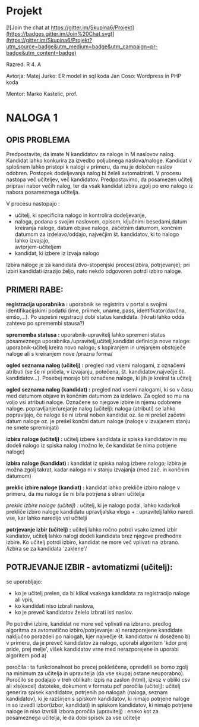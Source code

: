 # Projekt

[![Join the chat at https://gitter.im/Skupina6/Projekt](https://badges.gitter.im/Join%20Chat.svg)](https://gitter.im/Skupina6/Projekt?utm_source=badge&utm_medium=badge&utm_campaign=pr-badge&utm_content=badge)

Razred: R 4. A

Avtorja: 
  Matej Jurko: ER model in sql koda
  Jan Coso: Wordpress in PHP koda
  
Mentor: 
  Marko Kastelic, prof.
  
  

# NALOGA 1

## OPIS PROBLEMA

Predpostavite, da imate N kandidatov za naloge in M naslovov nalog. Kandidat lahko konkurira za izvedbo poljubnega naslova/naloge. Kandidat v splošnem lahko pristopi k nalogi v primeru, da mu je določen naslov odobren. Postopek dodeljevanja nalog bi želeli avtomaizirati. V procesu nastopa več učiteljev, več kandidatov. Predpostavimo, da posamezen učitelj pripravi nabor večih nalog, ter da vsak kandidat izbira zgolj po eno nalogo iz nabora posameznega učitelja.

V procesu nastopajo :
* učitelj, ki specificira nalogo in kontrolira dodeljevanje,
*	naloga, podana s svojim naslovom, opisom, ključnimi besedami,datum kreiranja naloge, datum objave naloge, začetnim    datumom, končnim datumom za izdelavo/oddajo, največjim št. kandidatov, ki to nalogo lahko izvajajo,        
  avtorjem-učiteljem
*	kandidat, ki izbere iz izvaja nalogo

Izbira naloge je za kandidata dvo-stopenjski proces(izbira, potrjevanje); pri izbiri kandidati izrazijo željo, nato nekdo odgovoren potrdi izbiro naloge.


## PRIMERI RABE:

**registracija uporabnika :** uporabnik se registrira v portal s svojimi identifikacijskimi podatki (ime, priimek, uname, pass, identifkator(davčna, emšo,...). Po uspešni regstraciji dobi status kandidata. (hkrati lahko odda zahtevo po spremembi stausa?)

**sprememba statusa :** uporabnik-upravitelj lahko spremeni status posameznega uporabnika /upravitelj,učitelj,kandidat
definicija nove naloge: uporabnik-učitelj kreira novo nalogo; s kopiranjem in urejanjem obstoječe naloge ali s kreiranjem nove /prazna forma/

**ogled seznama nalog (učitelj) :** pregled nad vsemi nalogami, z označemi atributi (se še ni pričela, v izvajanju, potečena, št. kandidatov,največje št. kandidatov...). Posebej morajo biti označene naloge, ki jih je kreiral ta učitelj

**ogled seznama nalog (kandidat) :** pregled nad vsemi nalogami, ki so v času med datumom objave in končnim datumom za izdelavo. Za ogled so mu na voljo vsi atributi naloge. Označene so njegove izbire in njemu odobrene naloge.
popravljanje/urejanje nalog (učitelj): naloga (atributi) se lahko popravljajo, če naloge še ni izbral noben kandidat oz. še ni prešel začetni datum naloge oz. je prešel končni datum naloge (naloge v izvajanem stanju ne smete spreminjati)

**izbira naloge (učitelj) :** učitelj izbere kandidata iz spiska kandidatov in mu dodeli nalogo iz spiska nalog (možno le, če kandidat še nima potrjene naloge)

**izbira naloge (kandidat) :** kandidat iz spiska nalog izbere nalogo; izbira je možna zgolj takrat, kadar naloga ni v stanju izvajanja (med zač. in končnim datumom)

**preklic izbire naloge (kandiat) :** kandidat lahko prekliče izbiro naloge v primeru, da mu naloga še ni bila potrjena s strani učitelja

*preklic izbire naloge (učitelj) :* učitelj, ki je nalogo podal, lahko kadarkoli prekliče izbiro naloge kandidatu
upravljalska vloga + : upravitelj lahko naredi vse, kar lahko naredijo vsi učitelji

**potrjevanje izbir (učitelj) :** učitelj lahko ročno potrdi vsako izmed izbir kandiatov, učitelj lahko nalogi dodeli kandidata brez njegove predhodne izbire. Ko učitelj potrdi izbiro, kandidat ne more več vplivati na izbrano. /izbira se za kandidata 'zaklene'/

## POTRJEVANJE IZBIR - avtomatizmi (učitelj):
se uporabljajo:
*	ko je učitelj prelen, da bi klikal vsakega kandidata za registracijo naloge ali vpis,
*	ko kandidati niso izbrali naslova,
*	ko je preveč kandidatov želelo izbrati isti naslov.

Po potrdivi izbire, kandidat ne more več vplivati na izbrano.
predlog algoritma za avtomatično izbiro/potrjevanje:
a) nerazporejene kandidate naključno porazdeli po nalogah, kjer največje št. kandidatov ni doseženo
b) v primeru, da je preveč kandidatov za nalogo, uporabi algoritem 'kdor prej pride, prej melje', višek kandidatov vrne med nerazporejene in uporabi algoritem pod a)

poročila : ta funkcionalnost bo precej pokleščena, opredelili se bomo zgolj na minimum za učitelja in upravitelja (da vse skupaj ostane neuporabno). Poročilo se podajajo v treh oblikah: izpis na zaslon (html), izvoz v obliki csv ali xls(excel) datoteke, dokument v formatu pdf
poročila (učitelj): učitelj generira spisek kandidatov, potrjenih po nalogah (naloga, seznam kandidatov), ki je razširjen s spiskom kandidatov, ki nimajo potrjene naloge in so izvedli izbor(izbor, kandidati) in spiskom kandidatov, ki nimajo potrjene naloge in niso izvršili izbora
poročila (upravitelj) : enako kot za posameznega učitelja, le da dobi spisek za vse učitelje
 
